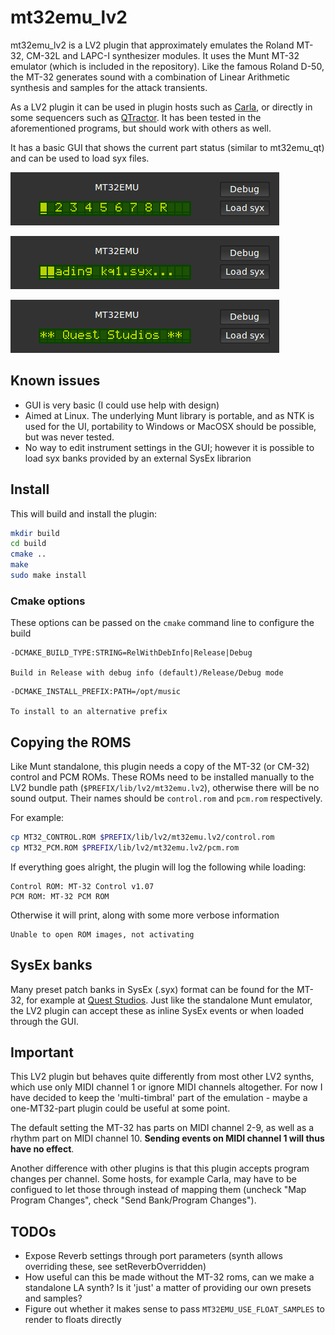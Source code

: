 mt32emu_lv2
============

mt32emu_lv2 is a LV2 plugin that approximately emulates the Roland MT-32, CM-32L and LAPC-I synthesizer modules.
It uses the Munt MT-32 emulator (which is included in the repository). Like the famous Roland D-50, the MT-32
generates sound with a combination of Linear Arithmetic synthesis and samples for the attack transients.

As a LV2 plugin it can be used in plugin hosts such as [Carla](http://kxstudio.sourceforge.net/Applications:Carla),
or directly in some sequencers such as [QTractor](http://qtractor.sourceforge.net/qtractor-index.html). It has been
tested in the aforementioned programs, but should work with others as well.

It has a basic GUI that shows the current part status (similar to mt32emu_qt) and can be used to load syx files.

![Status](mt32emu_lv2ui/screenshots/parts.png)

![Loading syx file](mt32emu_lv2ui/screenshots/loadsyx.png)

![SysEx LCD message](mt32emu_lv2ui/screenshots/message.png)

Known issues
--------------

- GUI is very basic (I could use help with design)
- Aimed at Linux. The underlying Munt library is portable, and as NTK is used for the UI, portability to Windows or MacOSX should be possible, but was never tested.
- No way to edit instrument settings in the GUI; however it is possible to load syx banks provided by an external SysEx librarion

Install
---------

This will build and install the plugin:

```bash
mkdir build
cd build
cmake ..
make
sudo make install
```

### Cmake options

These options can be passed on the `cmake` command line to configure the build

```
-DCMAKE_BUILD_TYPE:STRING=RelWithDebInfo|Release|Debug 

Build in Release with debug info (default)/Release/Debug mode
```

```
-DCMAKE_INSTALL_PREFIX:PATH=/opt/music

To install to an alternative prefix
```

Copying the ROMS
-----------------

Like Munt standalone, this plugin needs a copy of the MT-32 (or CM-32) control
and PCM ROMs. These ROMs need to be installed manually to the LV2 bundle path
(`$PREFIX/lib/lv2/mt32emu.lv2`), otherwise there will be no sound output. Their
names should be `control.rom` and `pcm.rom` respectively.

For example:
```bash
cp MT32_CONTROL.ROM $PREFIX/lib/lv2/mt32emu.lv2/control.rom
cp MT32_PCM.ROM $PREFIX/lib/lv2/mt32emu.lv2/pcm.rom
```

If everything goes alright, the plugin will log the following while loading:

    Control ROM: MT-32 Control v1.07
    PCM ROM: MT-32 PCM ROM

Otherwise it will print, along with some more verbose information

    Unable to open ROM images, not activating

SysEx banks
------------
Many preset patch banks in SysEx (.syx) format can be found for the MT-32, for
example at [Quest Studios](http://www.queststudios.com/roland/banks.html).
Just like the standalone Munt emulator, the LV2 plugin can accept these as inline SysEx events or
when loaded through the GUI.

Important
----------
This LV2 plugin but behaves quite differently from most other LV2 synths,
which use only MIDI channel 1 or ignore MIDI channels altogether. For now I have decided
to keep the 'multi-timbral' part of the emulation - maybe a one-MT32-part plugin could be useful at
some point.

The default setting the MT-32 has parts on MIDI channel 2-9, as well as a rhythm
part on MIDI channel 10. **Sending events on MIDI channel 1 will thus have no effect**.

Another difference with other plugins is that this plugin accepts program changes per channel. 
Some hosts, for example Carla, may have to be configued to let those through instead of mapping them
(uncheck "Map Program Changes", check "Send Bank/Program Changes").

TODOs
------

- Expose Reverb settings through port parameters (synth allows overriding these, see setReverbOverridden)
- How useful can this be made without the MT-32 roms, can we make a standalone
  LA synth? Is it 'just' a matter of providing our own presets and samples?
- Figure out whether it makes sense to pass `MT32EMU_USE_FLOAT_SAMPLES` to render to floats directly

